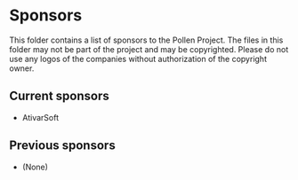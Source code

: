# Sponsors

This folder contains a list of sponsors to the Pollen Project.
The files in this folder may not be part of the project
and may be copyrighted. Please do not use any logos of the companies
without authorization of the copyright owner.

## Current sponsors

  * AtivarSoft

## Previous sponsors

  * (None)
